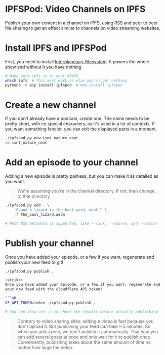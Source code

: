 # IPFSPod: Video Channels on IPFS
Publish your own content in a channel on IPFS,
using RSS and peer to peer file sharing to get an effect similar to channels
on video streaming websites.

# Install IPFS and IPFSPod
First, you need to install [Interplanetary Filesystem](ipfs.io). It powers the
whole show and without it you have nothing.

```sh
# Make sure ipfs is in your $PATH
which ipfs  # This must work or else you'll get nothing
python3 -m pip install ipfspod  # Now install ipfspod
```

# Create a new channel
If you don't already have a podcast, create one.
The name needs to be pretty short, with no special characters, as it's used in
a lot of contexts. If you want something fancier, you can edit the displayed
parts in a moment.

```sh
./ipfspod.py new isnt_nature_neat
cd isnt_nature_neat
```

# Add an episode to your channel
Adding a new episode is pretty painless, but you can make it as detailed as you
want.

> We're assuming you're in the channel directory. If not, then change `.`
> to that directory

```sh
./ipfspod.py add . \
    'Found a lizard in the back yard, neat!' \
    -f the_cool_lizard.webm

# Most RSS metadata is supported, like --link, --source, and --author
```

# Publish your channel

Once you have added your episode, or a few if you want, regenerate and publish
your new feed to git!

```sh
./ipfspod.py publish .

<strike>
Once you have added your episode, or a few if you want, regenerate and publish
your new feed with the cloudflare API token!

```sh
CF_API_TOKEN=token ./ipfspod.py publish .

# You can also use -n to check the results before actually publishing
```
</strike>

> Contrary to video sharing sites, adding a video is fast because you don't
> upload it. But publishing your feed can take 1-5 minutes. So when you add a
> post, we don't publish it automatically. That way you can add several posts
> at once and only wait for it to publish once. Conveniently, publishing
> takes about the same amount of time no matter how large the video.